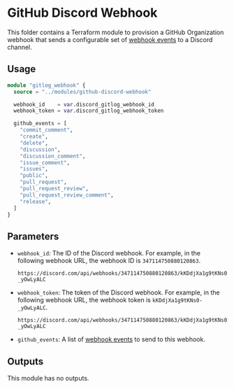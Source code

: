 # GitHub Discord Webhook

This folder contains a Terraform module to provision a GitHub Organization
webhook that sends a configurable set of [webhook events] to a Discord channel.

[webhook events]:
  https://docs.github.com/en/developers/webhooks-and-events/webhooks/webhook-events-and-payloads

## Usage

```terraform
module "gitlog_webhook" {
  source = "../modules/github-discord-webhook"

  webhook_id    = var.discord_gitlog_webhook_id
  webhook_token = var.discord_gitlog_webhook_token

  github_events = [
    "commit_comment",
    "create",
    "delete",
    "discussion",
    "discussion_comment",
    "issue_comment",
    "issues",
    "public",
    "pull_request",
    "pull_request_review",
    "pull_request_review_comment",
    "release",
  ]
}
```

## Parameters

- `webhook_id`: The ID of the Discord webhook. For example, in the following
  webhook URL, the webhook ID is `347114750880120863`.

  ```
  https://discord.com/api/webhooks/347114750880120863/kKDdjXa1g9tKNs0-_yOwLyALC
  ```

- `webhook_token`: The token of the Discord webhook. For example, in the
  following webhook URL, the webhook token is `kKDdjXa1g9tKNs0-_yOwLyALC`.

  ```
  https://discord.com/api/webhooks/347114750880120863/kKDdjXa1g9tKNs0-_yOwLyALC
  ```

- `github_events`: A list of [webhook events] to send to this webhook.

## Outputs

This module has no outputs.
